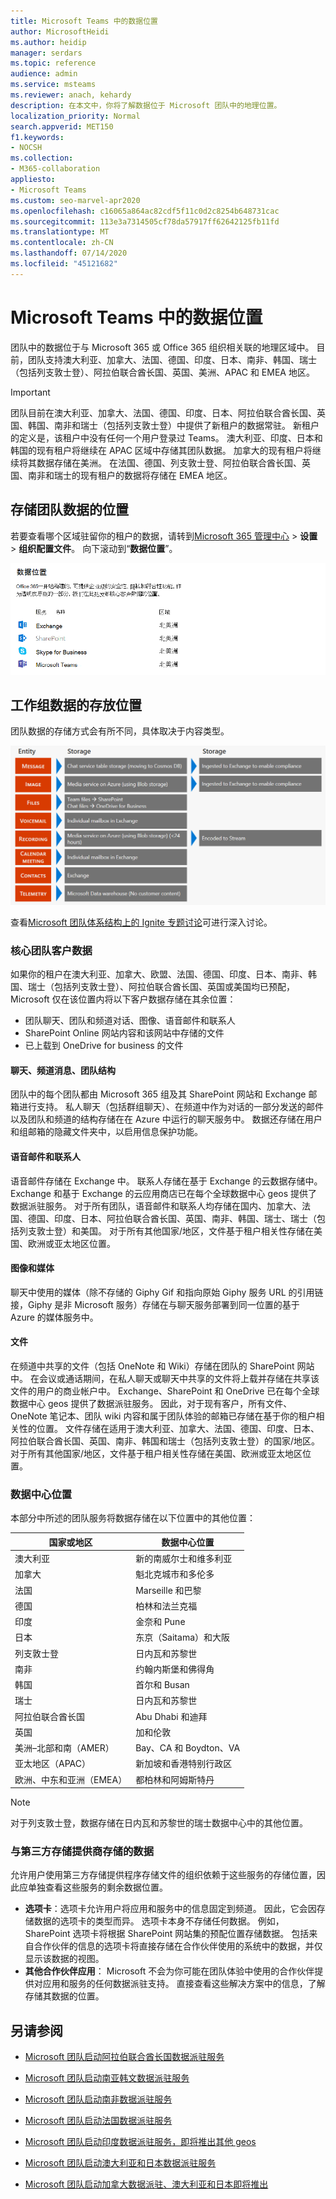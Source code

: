 ```yaml
---
title: Microsoft Teams 中的数据位置
author: MicrosoftHeidi
ms.author: heidip
manager: serdars
ms.topic: reference
audience: admin
ms.service: msteams
ms.reviewer: anach, kehardy
description: 在本文中，你将了解数据位于 Microsoft 团队中的地理位置。
localization_priority: Normal
search.appverid: MET150
f1.keywords:
- NOCSH
ms.collection:
- M365-collaboration
appliesto:
- Microsoft Teams
ms.custom: seo-marvel-apr2020
ms.openlocfilehash: c16065a864ac82cdf5f11c0d2c8254b648731cac
ms.sourcegitcommit: 113e3a7314505cf78da57917ff62642125fb11fd
ms.translationtype: MT
ms.contentlocale: zh-CN
ms.lasthandoff: 07/14/2020
ms.locfileid: "45121682"
---
```

# <a name="location-of-data-in-microsoft-teams"></a>Microsoft Teams 中的数据位置

团队中的数据位于与 Microsoft 365 或 Office 365 组织相关联的地理区域中。 目前，团队支持澳大利亚、加拿大、法国、德国、印度、日本、南非、韩国、瑞士（包括列支敦士登）、阿拉伯联合酋长国、英国、美洲、APAC 和 EMEA 地区。 

> [!IMPORTANT]
> 团队目前在澳大利亚、加拿大、法国、德国、印度、日本、阿拉伯联合酋长国、英国、韩国、南非和瑞士（包括列支敦士登）中提供了新租户的数据常驻。
> 新租户的定义是，该租户中没有任何一个用户登录过 Teams。 澳大利亚、印度、日本和韩国的现有租户将继续在 APAC 区域中存储其团队数据。 加拿大的现有租户将继续将其数据存储在美洲。 在法国、德国、列支敦士登、阿拉伯联合酋长国、英国、南非和瑞士的现有租户的数据将存储在 EMEA 地区。

## <a name="where-your-teams-data-is-stored"></a>存储团队数据的位置

若要查看哪个区域驻留你的租户的数据，请转到[Microsoft 365 管理中心](https://portal.office.com/adminportal/home)  >  **设置**  >  **组织配置文件**。 向下滚动到“**数据位置**”。

![数据位置表的屏幕截图，其中包括管理中心中的团队](media/Overview_of_security_and_compliance_in_Microsoft_Teams_image5.png)

## <a name="location-of-teams-data-at-rest"></a>工作组数据的存放位置

团队数据的存储方式会有所不同，具体取决于内容类型。 

![显示团队内容类型及其在其他位置存储的位置的图表](media/location-of-data-storage-at-rest.png)

查看[Microsoft 团队体系结构上的 Ignite 专题讨论](https://channel9.msdn.com/Events/Ignite/Microsoft-Ignite-Orlando-2017/BRK3071)可进行深入讨论。

### <a name="core-teams-customer-data"></a>核心团队客户数据

如果你的租户在澳大利亚、加拿大、欧盟、法国、德国、印度、日本、南非、韩国、瑞士（包括列支敦士登）、阿拉伯联合酋长国、英国或美国均已预配，Microsoft 仅在该位置内将以下客户数据存储在其余位置：

- 团队聊天、团队和频道对话、图像、语音邮件和联系人
- SharePoint Online 网站内容和该网站中存储的文件
- 已上载到 OneDrive for business 的文件

#### <a name="chat-channel-messages-team-structure"></a>聊天、频道消息、团队结构

团队中的每个团队都由 Microsoft 365 组及其 SharePoint 网站和 Exchange 邮箱进行支持。 私人聊天（包括群组聊天）、在频道中作为对话的一部分发送的邮件以及团队和频道的结构存储在在 Azure 中运行的聊天服务中。 数据还存储在用户和组邮箱的隐藏文件夹中，以启用信息保护功能。

#### <a name="voicemail-and-contacts"></a>语音邮件和联系人

语音邮件存储在 Exchange 中。 联系人存储在基于 Exchange 的云数据存储中。 Exchange 和基于 Exchange 的云应用商店已在每个全球数据中心 geos 提供了数据派驻服务。 对于所有团队，语音邮件和联系人均存储在国内、加拿大、法国、德国、印度、日本、阿拉伯联合酋长国、英国、南非、韩国、瑞士、瑞士（包括列支敦士登）和美国。 对于所有其他国家/地区，文件基于租户相关性存储在美国、欧洲或亚太地区位置。

#### <a name="images-and-media"></a>图像和媒体

聊天中使用的媒体（除不存储的 Giphy Gif 和指向原始 Giphy 服务 URL 的引用链接，Giphy 是非 Microsoft 服务）存储在与聊天服务部署到同一位置的基于 Azure 的媒体服务中。

#### <a name="files"></a>文件

在频道中共享的文件（包括 OneNote 和 Wiki）存储在团队的 SharePoint 网站中。 在会议或通话期间，在私人聊天或聊天中共享的文件将上载并存储在共享该文件的用户的商业帐户中。 Exchange、SharePoint 和 OneDrive 已在每个全球数据中心 geos 提供了数据派驻服务。 因此，对于现有客户，所有文件、OneNote 笔记本、团队 wiki 内容和属于团队体验的邮箱已存储在基于你的租户相关性的位置。 文件存储在适用于澳大利亚、加拿大、法国、德国、印度、日本、阿拉伯联合酋长国、英国、南非、韩国和瑞士（包括列支敦士登）的国家/地区。 对于所有其他国家/地区，文件基于租户相关性存储在美国、欧洲或亚太地区位置。

### <a name="datacenter-locations"></a>数据中心位置

本部分中所述的团队服务将数据存储在以下位置中的其他位置：

|国家或地区  |数据中心位置 |
|---------|---------|
|澳大利亚   |新的南威尔士和维多利亚         |
|加拿大    |魁北克城市和多伦多         |
|法国    |Marseille 和巴黎         |
|德国    |柏林和法兰克福      |
|印度   |金奈和 Pune        |
|日本    |东京（Saitama）和大阪         |
|列支敦士登   |日内瓦和苏黎世       |
|南非     |约翰内斯堡和佛得角         |
|韩国     |首尔和 Busan         |
|瑞士    |日内瓦和苏黎世       |
|阿拉伯联合酋长国     |Abu Dhabi 和迪拜         |
|英国     | 加和伦敦        |
|美洲–北部和南（AMER） |Bay、CA 和 Boydton、VA       |
|亚太地区（APAC）  |新加坡和香港特别行政区        |
|欧洲、中东和亚洲（EMEA）   |都柏林和阿姆斯特丹        |

> [!NOTE]
> 对于列支敦士登，数据存储在日内瓦和苏黎世的瑞士数据中心中的其他位置。

### <a name="data-stored-with-a-third-party-storage-provider"></a>与第三方存储提供商存储的数据

允许用户使用第三方存储提供程序存储文件的组织依赖于这些服务的存储位置，因此应单独查看这些服务的剩余数据位置。

- **选项卡**：选项卡允许用户将应用和服务中的信息固定到频道。 因此，它会因存储数据的选项卡的类型而异。 选项卡本身不存储任何数据。 例如，SharePoint 选项卡将根据 SharePoint 网站集的预配位置存储数据。 包括来自合作伙伴的信息的选项卡将直接存储在合作伙伴使用的系统中的数据，并仅显示该数据的视图。
- **其他合作伙伴应用**： Microsoft 不会为你可能在团队体验中使用的合作伙伴提供对应用和服务的任何数据派驻支持。 直接查看这些解决方案中的信息，了解存储其数据的位置。

## <a name="see-also"></a>另请参阅

- [Microsoft 团队启动阿拉伯联合酋长国数据派驻服务](https://techcommunity.microsoft.com/t5/Microsoft-Teams-Blog/Microsoft-Teams-launches-United-Arab-Emirates-Data-Residency/ba-p/980330)

- [Microsoft 团队启动南亚韩文数据派驻服务](https://techcommunity.microsoft.com/t5/Microsoft-Teams-Blog/Microsoft-Teams-launches-South-Korea-Data-Residency/ba-p/789171)

- [Microsoft 团队启动南非数据派驻服务](https://techcommunity.microsoft.com/t5/Microsoft-Teams-Blog/Microsoft-Teams-launches-South-Africa-Data-Residency/ba-p/776611)

- [Microsoft 团队启动法国数据派驻服务](https://techcommunity.microsoft.com/t5/Microsoft-Teams-Blog/Microsoft-Teams-launches-France-Data-Residency/ba-p/364466)

- [Microsoft 团队启动印度数据派驻服务，即将推出其他 geos](https://techcommunity.microsoft.com/t5/Microsoft-Teams-Blog/Microsoft-Teams-Launches-India-Data-Residency-other-geos-coming/ba-p/154083)

- [Microsoft 团队启动澳大利亚和日本数据派驻服务](https://techcommunity.microsoft.com/t5/Microsoft-Teams-Blog/Microsoft-Teams-Launches-Australia-and-Japan-Data-Residency/ba-p/237827)

- [Microsoft 团队启动加拿大数据派驻、澳大利亚和日本即将推出](https://techcommunity.microsoft.com/t5/Microsoft-Teams-Blog/Microsoft-Teams-Launches-Canada-Data-Residency-Australia-and/ba-p/227178)
